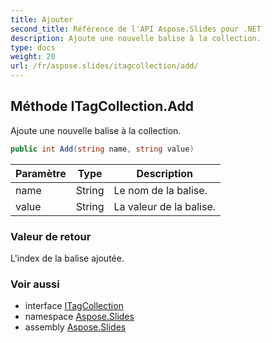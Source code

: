 ```yaml
---
title: Ajouter
second_title: Référence de l'API Aspose.Slides pour .NET
description: Ajoute une nouvelle balise à la collection.
type: docs
weight: 20
url: /fr/aspose.slides/itagcollection/add/
---
```


## Méthode ITagCollection.Add

Ajoute une nouvelle balise à la collection.

```csharp
public int Add(string name, string value)
```

| Paramètre | Type | Description |
| --- | --- | --- |
| name | String | Le nom de la balise. |
| value | String | La valeur de la balise. |

### Valeur de retour

L'index de la balise ajoutée.

### Voir aussi

* interface [ITagCollection](../../itagcollection)
* namespace [Aspose.Slides](../../itagcollection)
* assembly [Aspose.Slides](../../../)

<!-- NE PAS ÉDITER : généré par xmldocmd pour Aspose.Slides.dll -->